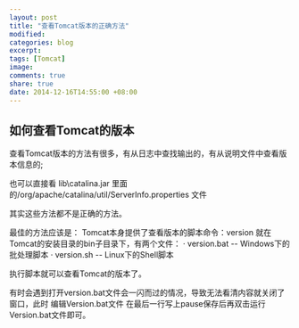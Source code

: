 ```yaml
---
layout: post
title: "查看Tomcat版本的正确方法"
modified:
categories: blog
excerpt:
tags: [Tomcat]
image:
comments: true
share: true
date: 2014-12-16T14:55:00 +08:00
---
```



## 如何查看Tomcat的版本

查看Tomcat版本的方法有很多，有从日志中查找输出的，有从说明文件中查看版本信息的;

也可以直接看 lib\catalina.jar 里面的/org/apache/catalina/util/ServerInfo.properties 文件


其实这些方法都不是正确的方法。
 
最佳的方法应该是：
Tomcat本身提供了查看版本的脚本命令：version
就在Tomcat的安装目录的bin子目录下，有两个文件：
· version.bat -- Windows下的批处理脚本
· version.sh -- Linux下的Shell脚本
 
执行脚本就可以查看Tomcat的版本了。


有时会遇到打开version.bat文件会一闪而过的情况，导致无法看清内容就关闭了窗口，此时
编辑Version.bat文件 在最后一行写上pause保存后再双击运行Version.bat文件即可。
